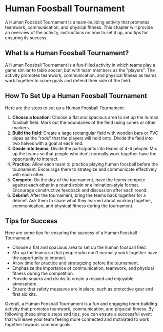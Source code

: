 Human Foosball Tournament
============================================================

A Human Foosball Tournament is a team-building activity that promotes teamwork, communication, and physical fitness. This chapter will provide an overview of the activity, instructions on how to set it up, and tips for ensuring its success.

What Is a Human Foosball Tournament?
------------------------------------

A Human Foosball Tournament is a fun-filled activity in which teams play a game similar to table soccer, but with team members as the "players". The activity promotes teamwork, communication, and physical fitness as teams work together to score goals and defend their side of the field.

How To Set Up a Human Foosball Tournament
-----------------------------------------

Here are the steps to set up a Human Foosball Tournament:

1. **Choose a location**: Choose a flat and spacious area to set up the human foosball field. Mark out the boundaries of the field using cones or other markers.
2. **Build the field**: Create a large rectangular field with wooden bars or PVC pipes as the "rods" that the players will hold onto. Divide the field into two halves with a goal at each end.
3. **Divide into teams**: Divide the participants into teams of 4-6 people. Mix up the teams so that people who don't normally work together have the opportunity to interact.
4. **Practice**: Allow each team to practice playing human foosball before the tournament. Encourage them to strategize and communicate effectively with each other.
5. **Compete**: On the day of the tournament, have the teams compete against each other in a round-robin or elimination-style format. Encourage constructive feedback and discussion after each round.
6. **Debrief**: After the tournament, bring the teams back together for a debrief. Ask them to share what they learned about working together, communication, and physical fitness during the tournament.

Tips for Success
----------------

Here are some tips for ensuring the success of a Human Foosball Tournament:

* Choose a flat and spacious area to set up the human foosball field.
* Mix up the teams so that people who don't normally work together have the opportunity to interact.
* Allow time for practice and strategizing before the tournament.
* Emphasize the importance of communication, teamwork, and physical fitness during the competition.
* Provide snacks and drinks to create a relaxed and enjoyable atmosphere.
* Ensure that safety measures are in place, such as protective gear and first aid kits.

Overall, a Human Foosball Tournament is a fun and engaging team-building activity that promotes teamwork, communication, and physical fitness. By following these simple steps and tips, you can ensure a successful event that will leave your team feeling more connected and motivated to work together towards common goals.
